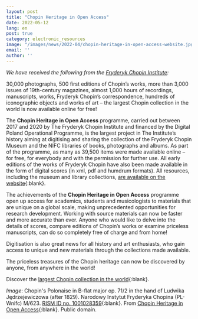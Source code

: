 ```yaml
---
layout: post
title: "Chopin Heritage in Open Access"
date: 2022-05-12
lang: en
post: true
category: electronic_resources
image: "/images/news/2022-04/chopin-heritage-in-open-access-website.jpg"
email: ''
author: ''
---
```


_We have received the following from the [Fryderyk Chopin Institute](https://nifc.pl/pl):_

30,000 photographs, 500 first editions of Chopin’s works, more than 3,000 issues of 19th-century magazines, almost 1,000 hours of recordings, manuscripts, works, Fryderyk Chopin’s correspondence, hundreds of iconographic objects and works of art – the largest Chopin collection in the world is now available online for free!  

The **Chopin Heritage in Open Access** programme, carried out between 2017 and 2020 by The Fryderyk Chopin Institute and financed by the Digital Poland Operational Programme, is the largest project in The Institute’s history aiming at digitising and sharing the collection of the Fryderyk Chopin Museum and the NIFC libraries of books, photographs and albums. As part of the programme, as many as 39,500 items were made available online – for free, for everybody and with the permission for further use. All early editions of the works of Fryderyk Chopin have also been made available in the form of digital scores (in xml, pdf and humdrum formats). All resources, including the museum and library collections, [are available on the website](https://chopin.musicsources.pl/en/){:blank}.  

The achievements of the **Chopin Heritage in Open Access** programme open up access for academics, students and musicologists to materials that are unique on a global scale, making unprecedented opportunities for research development. Working with source materials can now be faster and more accurate than ever. Anyone who would like to delve into the details of scores, compare editions of Chopin’s works or examine priceless manuscripts, can do so completely free of charge and from home!  

Digitisation is also great news for all history and art enthusiasts, who gain access to unique and new materials through the collections made available.  

The priceless treasures of the Chopin heritage can now be discovered by anyone, from anywhere in the world!

Discover the [largest Chopin collection in the world](https://chopin.musicsources.pl/en/){:blank}.  

_Image_: Chopin's Polonaise in B-flat major op. 71/2 in the hand of Ludwika Jędrzejewiczowa (after 1829). Narodowy Instytut Fryderyka Chopina (PL-Wnifc) M/623. [RISM ID no. 1001028359](https://opac.rism.info/search?id=1001028359&View=rism){:blank}. From [Chopin Heritage in Open Access](https://chopin.musicsources.pl/en/galeria-zasobu/rekopisy/229-polonaise-in-b-flat-major-op-71-no-2-wn-17/0){:blank}. Public domain.
